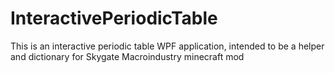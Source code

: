 # InteractivePeriodicTable
This is an interactive periodic table WPF application, intended to be a helper and dictionary for Skygate Macroindustry minecraft mod
